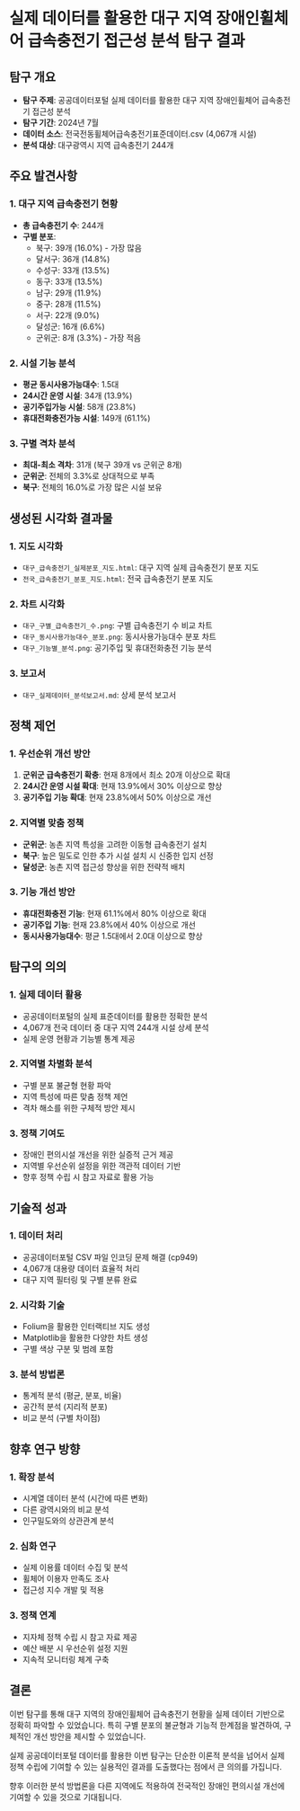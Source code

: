 # 실제 데이터를 활용한 대구 지역 장애인휠체어 급속충전기 접근성 분석 탐구 결과

## 탐구 개요
- **탐구 주제**: 공공데이터포털 실제 데이터를 활용한 대구 지역 장애인휠체어 급속충전기 접근성 분석
- **탐구 기간**: 2024년 7월
- **데이터 소스**: 전국전동휠체어급속충전기표준데이터.csv (4,067개 시설)
- **분석 대상**: 대구광역시 지역 급속충전기 244개

## 주요 발견사항

### 1. 대구 지역 급속충전기 현황
- **총 급속충전기 수**: 244개
- **구별 분포**:
  - 북구: 39개 (16.0%) - 가장 많음
  - 달서구: 36개 (14.8%)
  - 수성구: 33개 (13.5%)
  - 동구: 33개 (13.5%)
  - 남구: 29개 (11.9%)
  - 중구: 28개 (11.5%)
  - 서구: 22개 (9.0%)
  - 달성군: 16개 (6.6%)
  - 군위군: 8개 (3.3%) - 가장 적음

### 2. 시설 기능 분석
- **평균 동시사용가능대수**: 1.5대
- **24시간 운영 시설**: 34개 (13.9%)
- **공기주입가능 시설**: 58개 (23.8%)
- **휴대전화충전가능 시설**: 149개 (61.1%)

### 3. 구별 격차 분석
- **최대-최소 격차**: 31개 (북구 39개 vs 군위군 8개)
- **군위군**: 전체의 3.3%로 상대적으로 부족
- **북구**: 전체의 16.0%로 가장 많은 시설 보유

## 생성된 시각화 결과물

### 1. 지도 시각화
- `대구_급속충전기_실제분포_지도.html`: 대구 지역 실제 급속충전기 분포 지도
- `전국_급속충전기_분포_지도.html`: 전국 급속충전기 분포 지도

### 2. 차트 시각화
- `대구_구별_급속충전기_수.png`: 구별 급속충전기 수 비교 차트
- `대구_동시사용가능대수_분포.png`: 동시사용가능대수 분포 차트
- `대구_기능별_분석.png`: 공기주입 및 휴대전화충전 기능 분석

### 3. 보고서
- `대구_실제데이터_분석보고서.md`: 상세 분석 보고서

## 정책 제언

### 1. 우선순위 개선 방안
1. **군위군 급속충전기 확충**: 현재 8개에서 최소 20개 이상으로 확대
2. **24시간 운영 시설 확대**: 현재 13.9%에서 30% 이상으로 향상
3. **공기주입 기능 확대**: 현재 23.8%에서 50% 이상으로 개선

### 2. 지역별 맞춤 정책
- **군위군**: 농촌 지역 특성을 고려한 이동형 급속충전기 설치
- **북구**: 높은 밀도로 인한 추가 시설 설치 시 신중한 입지 선정
- **달성군**: 농촌 지역 접근성 향상을 위한 전략적 배치

### 3. 기능 개선 방안
- **휴대전화충전 기능**: 현재 61.1%에서 80% 이상으로 확대
- **공기주입 기능**: 현재 23.8%에서 40% 이상으로 개선
- **동시사용가능대수**: 평균 1.5대에서 2.0대 이상으로 향상

## 탐구의 의의

### 1. 실제 데이터 활용
- 공공데이터포털의 실제 표준데이터를 활용한 정확한 분석
- 4,067개 전국 데이터 중 대구 지역 244개 시설 상세 분석
- 실제 운영 현황과 기능별 통계 제공

### 2. 지역별 차별화 분석
- 구별 분포 불균형 현황 파악
- 지역 특성에 따른 맞춤 정책 제언
- 격차 해소를 위한 구체적 방안 제시

### 3. 정책 기여도
- 장애인 편의시설 개선을 위한 실증적 근거 제공
- 지역별 우선순위 설정을 위한 객관적 데이터 기반
- 향후 정책 수립 시 참고 자료로 활용 가능

## 기술적 성과

### 1. 데이터 처리
- 공공데이터포털 CSV 파일 인코딩 문제 해결 (cp949)
- 4,067개 대용량 데이터 효율적 처리
- 대구 지역 필터링 및 구별 분류 완료

### 2. 시각화 기술
- Folium을 활용한 인터랙티브 지도 생성
- Matplotlib을 활용한 다양한 차트 생성
- 구별 색상 구분 및 범례 포함

### 3. 분석 방법론
- 통계적 분석 (평균, 분포, 비율)
- 공간적 분석 (지리적 분포)
- 비교 분석 (구별 차이점)

## 향후 연구 방향

### 1. 확장 분석
- 시계열 데이터 분석 (시간에 따른 변화)
- 다른 광역시와의 비교 분석
- 인구밀도와의 상관관계 분석

### 2. 심화 연구
- 실제 이용률 데이터 수집 및 분석
- 휠체어 이용자 만족도 조사
- 접근성 지수 개발 및 적용

### 3. 정책 연계
- 지자체 정책 수립 시 참고 자료 제공
- 예산 배분 시 우선순위 설정 지원
- 지속적 모니터링 체계 구축

## 결론

이번 탐구를 통해 대구 지역의 장애인휠체어 급속충전기 현황을 실제 데이터 기반으로 정확히 파악할 수 있었습니다. 특히 구별 분포의 불균형과 기능적 한계점을 발견하여, 구체적인 개선 방안을 제시할 수 있었습니다.

실제 공공데이터포털 데이터를 활용한 이번 탐구는 단순한 이론적 분석을 넘어서 실제 정책 수립에 기여할 수 있는 실용적인 결과를 도출했다는 점에서 큰 의의를 가집니다.

향후 이러한 분석 방법론을 다른 지역에도 적용하여 전국적인 장애인 편의시설 개선에 기여할 수 있을 것으로 기대됩니다. 